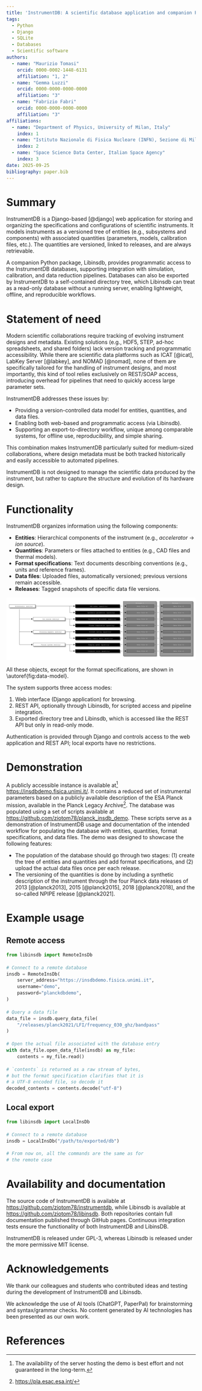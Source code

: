 ```yaml
---
title: 'InstrumentDB: A scientific database application and companion Python library'
tags:
  - Python
  - Django
  - SQLite
  - Databases
  - Scientific software
authors:
  - name: "Maurizio Tomasi"
    orcid: 0000-0002-1448-6131
    affiliation: "1, 2"
  - name: "Gemma Luzzi"
    orcid: 0000-0000-0000-0000
    affiliation: "3"
  - name: "Fabrizio Fabri"
    orcid: 0000-0000-0000-0000
    affiliation: "3"
affiliations:
  - name: "Department of Physics, University of Milan, Italy"
    index: 1
  - name: "Istituto Nazionale di Fisica Nucleare (INFN), Sezione di Milano"
    index: 2
  - name: "Space Science Data Center, Italian Space Agency"
    index: 3
date: 2025-09-25
bibliography: paper.bib
---
```


# Summary

InstrumentDB is a Django-based [@django] web application for storing and organizing the specifications and configurations of scientific instruments. It models instruments as a versioned tree of entities (e.g., subsystems and components) with associated quantities (parameters, models, calibration files, etc.). The quantities are versioned, linked to releases, and are always retrievable.

A companion Python package, Libinsdb, provides programmatic access to the InstrumentDB databases, supporting integration with simulation, calibration, and data reduction pipelines. Databases can also be exported by InstrumentDB to a self-contained directory tree, which Libinsdb can treat as a read-only database without a running server, enabling lightweight, offline, and reproducible workflows.

# Statement of need

Modern scientific collaborations require tracking of evolving instrument designs and metadata. Existing solutions (e.g., HDF5, STEP, ad-hoc spreadsheets, and shared folders) lack version tracking and programmatic accessibility. While there are scientific data platforms such as ICAT [@icat], LabKey Server [@labkey], and NOMAD [@nomad], none of them are specifically tailored for the handling of instrument designs, and most importantly, this kind of tool relies exclusively on REST/SOAP access, introducing overhead for pipelines that need to quickly access large parameter sets.

InstrumentDB addresses these issues by:

- Providing a version-controlled data model for entities, quantities, and data files.
- Enabling both web-based and programmatic access (via Libinsdb).
- Supporting an export-to-directory workflow, unique among comparable systems, for offline use, reproducibility, and simple sharing.

This combination makes InstrumentDB particularly suited for medium-sized collaborations, where design metadata must be both tracked historically and easily accessible to automated pipelines.

InstrumentDB is not designed to manage the scientific data produced by the instrument, but rather to capture the structure and evolution of its hardware design.

# Functionality

InstrumentDB organizes information using the following components:

-   **Entities**: Hierarchical components of the instrument (e.g., *accelerator* → *ion source*).
-   **Quantities**: Parameters or files attached to entities (e.g., CAD files and thermal models).
-   **Format specifications**: Text documents describing conventions (e.g., units and reference frames).
-   **Data files**: Uploaded files, automatically versioned; previous versions remain accessible.
-   **Releases**: Tagged snapshots of specific data file versions.

![Sketch of the data model implemented by InstrumentDB for a dummy linear accelerator experiment. Entities (white boxes) and quantities (black boxes) provide a tree-like structure, and data files (gray boxes) are the actual information stored in the database. Releases group data files.\label{fig:data-model}](data-model.svg)

All these objects, except for the format specifications, are shown in \autoref{fig:data-model}.

The system supports three access modes:

1. Web interface (Django application) for browsing.
2. REST API, optionally through Libinsdb, for scripted access and pipeline integration.
3. Exported directory tree and Libinsdb, which is accessed like the REST API but only in read-only mode.

Authentication is provided through Django and controls access to the web application and REST API; local exports have no restrictions.

# Demonstration

A publicly accessible instance is available at[^demo] <https://insdbdemo.fisica.unimi.it/>. It contains a reduced set of instrumental parameters based on a publicly available description of the ESA Planck mission, available in the Planck Legacy Archive[^PLA]. The database was populated using a set of scripts available at <https://github.com/ziotom78/planck_insdb_demo>. These scripts serve as a demonstration of InstrumentDB usage and documentation of the intended workflow for populating the database with entities, quantities, format specifications, and data files. The demo was designed to showcase the following features:

- The population of the database should go through two stages: (1) create the tree of entities and quantities and add format specifications, and (2) upload the actual data files once per each release.
- The versioning of the quantities is done by including a synthetic description of the instrument through the four Planck data releases of 2013 [@planck2013], 2015 [@planck2015], 2018 [@planck2018], and the so-called NPIPE release [@planck2021].

[^demo]: The availability of the server hosting the demo is best effort and not guaranteed in the long-term.

[^PLA]: <https://pla.esac.esa.int/>
# Example usage

## Remote access

```python
from libinsdb import RemoteInsDb

# Connect to a remote database
insdb = RemoteInsDb(
    server_address="https://insdbdemo.fisica.unimi.it",
    username="demo",
    password="planckdbdemo",
)

# Query a data file
data_file = insdb.query_data_file(
    "/releases/planck2021/LFI/frequency_030_ghz/bandpass"
)

# Open the actual file associated with the database entry
with data_file.open_data_file(insdb) as my_file:
    contents = my_file.read()

# `contents` is returned as a raw stream of bytes,
# but the format specification clarifies that it is
# a UTF-8 encoded file, so decode it
decoded_contents = contents.decode("utf-8")
```

## Local export

```python
from libinsdb import LocalInsDb

# Connect to a remote database
insdb = LocalInsDb("/path/to/exported/db")

# From now on, all the commands are the same as for
# the remote case
```

# Availability and documentation

The source code of InstrumentDB is available at <https://github.com/ziotom78/instrumentdb>, while Libinsdb is available at <https://github.com/ziotom78/libinsdb>. Both repositories contain full documentation published through GitHub pages. Continuous integration tests ensure the functionality of both InstrumentDB and LibinsDB.

InstrumentDB is released under GPL-3, whereas Libinsdb is released under the more permissive MIT license.

# Acknowledgements

We thank our colleagues and students who contributed ideas and testing during
the development of InstrumentDB and Libinsdb.

We acknowledge the use of AI tools (ChatGPT, PaperPal) for brainstorming and syntax/grammar checks. No content generated by AI technologies has been presented as our own work.

# References
